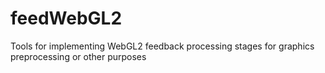 # feedWebGL2
Tools for implementing WebGL2 feedback processing stages for graphics preprocessing or other purposes
